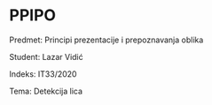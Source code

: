 # PPIPO
Predmet: Principi prezentacije i prepoznavanja oblika

Student: Lazar Vidić

Indeks: IT33/2020

Tema: Detekcija lica
